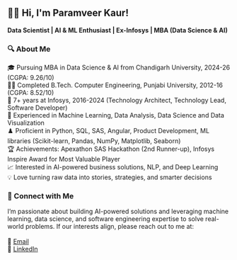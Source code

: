 ## 👩‍💻 Hi, I'm Paramveer Kaur! 
**Data Scientist | AI & ML Enthusiast | Ex-Infosys | MBA (Data Science & AI)**

### 🔍 About Me
🎓 Pursuing MBA in Data Science & AI from Chandigarh University, 2024-26 (CGPA: 9.26/10)\
👩‍🎓 Completed B.Tech. Computer Engineering, Punjabi University, 2012-16 (CGPA: 8.52/10)\
💼 7+ years at Infosys, 2016-2024 (Technology Architect, Technology Lead, Software Developer)\
🤖 Experienced in Machine Learning, Data Analysis, Data Science and Data Visualization\
♟️ Proficient in Python, SQL, SAS, Angular, Product Development, ML libraries (Scikit-learn, Pandas, NumPy, Matplotlib, Seaborn)\
🏆 Achievements: Apexathon SAS Hackathon (2nd Runner-up), Infosys Inspire Award for Most Valuable Player\
📈 Interested in AI-powered business solutions, NLP, and Deep Learning\
💡 Love turning raw data into stories, strategies, and smarter decisions

### 📲 Connect with Me 

I’m passionate about building AI-powered solutions and leveraging machine learning, data science, and software engineering expertise to solve real-world problems. If our interests align, please reach out to me at:\
\
📧 [Email](14paramveer@gmail.com)\
🪪 [LinkedIn](https://www.linkedin.com/in/paramveerkaur/)



